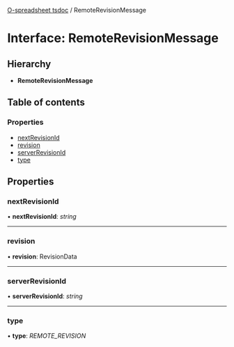 [O-spreadsheet tsdoc](../README.md) / RemoteRevisionMessage

# Interface: RemoteRevisionMessage

## Hierarchy

* **RemoteRevisionMessage**

## Table of contents

### Properties

- [nextRevisionId](remoterevisionmessage.md#nextrevisionid)
- [revision](remoterevisionmessage.md#revision)
- [serverRevisionId](remoterevisionmessage.md#serverrevisionid)
- [type](remoterevisionmessage.md#type)

## Properties

### nextRevisionId

• **nextRevisionId**: *string*

___

### revision

• **revision**: RevisionData

___

### serverRevisionId

• **serverRevisionId**: *string*

___

### type

• **type**: *REMOTE_REVISION*

